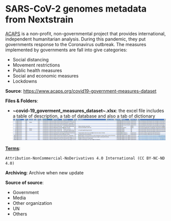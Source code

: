 # SARS-CoV-2 genomes metadata from Nextstrain
[ACAPS](https://en.wikipedia.org/wiki/ACAPS) is a non-profit, non-governmental project that provides international, independent humanitarian analysis. During this pandemic, they put governments response to the Coronavirus outbreak. The measures implemented by governments are fall into give categories:

* Social distancing
* Movement restrictions
* Public health measures
* Social and economic measures
* Lockdowns

__Source__: 
https://www.acaps.org/covid19-government-measures-dataset


__Files & Folders__: 


* __~covid-19_goverment_measures_dataset~.xlsx__: the excel file includes a table of description, a tab of database and also a tab of dictionary
![covid-19_goverment_measures_dataset.xlsx](img/covid-19_goverment_measures_dataset.jpg)


[__Terms__](https://creativecommons.org/licenses/by-nc-nd/4.0/legalcode): 
```
Attribution-NonCommercial-NoDerivatives 4.0 International (CC BY-NC-ND 4.0) 
```

__Archiving__:
Archive when new update

__Source of source__:

* Government
* Media
* Other organization
* UN
* Others